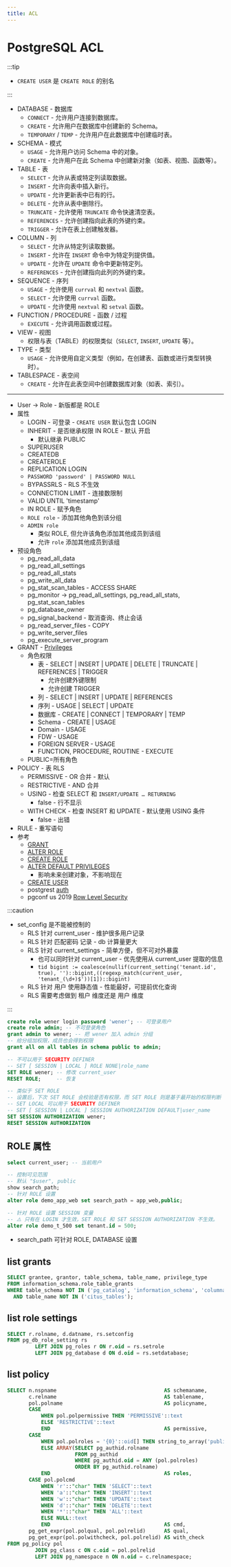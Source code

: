 ```yaml
---
title: ACL
---
```


# PostgreSQL ACL

:::tip

- `CREATE USER` 是 `CREATE ROLE` 的别名

:::

- DATABASE - 数据库
  - `CONNECT` - 允许用户连接到数据库。
  - `CREATE` - 允许用户在数据库中创建新的 Schema。
  - `TEMPORARY` / `TEMP` - 允许用户在此数据库中创建临时表。
- SCHEMA - 模式
  - `USAGE` - 允许用户访问 Schema 中的对象。
  - `CREATE` - 允许用户在此 Schema 中创建新对象（如表、视图、函数等）。
- TABLE - 表
  - `SELECT` - 允许从表或特定列读取数据。
  - `INSERT` - 允许向表中插入新行。
  - `UPDATE` - 允许更新表中已有的行。
  - `DELETE` - 允许从表中删除行。
  - `TRUNCATE` - 允许使用 `TRUNCATE` 命令快速清空表。
  - `REFERENCES` - 允许创建指向此表的外键约束。
  - `TRIGGER` - 允许在表上创建触发器。
- COLUMN - 列
  - `SELECT` - 允许从特定列读取数据。
  - `INSERT` - 允许在 `INSERT` 命令中为特定列提供值。
  - `UPDATE` - 允许在 `UPDATE` 命令中更新特定列。
  - `REFERENCES` - 允许创建指向此列的外键约束。
- SEQUENCE - 序列
  - `USAGE` - 允许使用 `currval` 和 `nextval` 函数。
  - `SELECT` - 允许使用 `currval` 函数。
  - `UPDATE` - 允许使用 `nextval` 和 `setval` 函数。
- FUNCTION / PROCEDURE - 函数 / 过程
  - `EXECUTE` - 允许调用函数或过程。
- VIEW - 视图
  - 权限与表（TABLE）的权限类似（`SELECT`, `INSERT`, `UPDATE` 等）。
- TYPE - 类型
  - `USAGE` - 允许使用自定义类型（例如，在创建表、函数或进行类型转换时）。
- TABLESPACE - 表空间
  - `CREATE` - 允许在此表空间中创建数据库对象（如表、索引）。

---

- User -> Role - 新版都是 ROLE
- 属性
  - LOGIN - 可登录 - `CREATE USER` 默认包含 LOGIN
  - INHERIT - 是否继承权限 IN ROLE - 默认 开启
    - 默认继承 PUBLIC
  - SUPERUSER
  - CREATEDB
  - CREATEROLE
  - REPLICATION LOGIN
  - `PASSWORD 'password' | PASSWORD NULL`
  - BYPASSRLS - RLS 不生效
  - CONNECTION LIMIT - 连接数限制
  - VALID UNTIL 'timestamp'
  - IN ROLE - 赋予角色
  - `ROLE role` - 添加其他角色到该分组
  - `ADMIN role`
    - 类似 ROLE, 但允许该角色添加其他成员到该组
    - 允许 `role` 添加其他成员到该组
- 预设角色
  - pg_read_all_data
  - pg_read_all_settings
  - pg_read_all_stats
  - pg_write_all_data
  - pg_stat_scan_tables - ACCESS SHARE
  - pg_monitor -> pg_read_all_settings, pg_read_all_stats, pg_stat_scan_tables
  - pg_database_owner
  - pg_signal_backend - 取消查询、终止会话
  - pg_read_server_files - COPY
  - pg_write_server_files
  - pg_execute_server_program
- GRANT - [Privileges](https://www.postgresql.org/docs/current/ddl-priv.html)
  - 角色权限
    - 表 - SELECT | INSERT | UPDATE | DELETE | TRUNCATE | REFERENCES | TRIGGER
      - 允许创建外键限制
      - 允许创建 TRIGGER
    - 列 - SELECT | INSERT | UPDATE | REFERENCES
    - 序列 - USAGE | SELECT | UPDATE
    - 数据库 - CREATE | CONNECT | TEMPORARY | TEMP
    - Schema - CREATE | USAGE
    - Domain - USAGE
    - FDW - USAGE
    - FOREIGN SERVER - USAGE
    - FUNCTION, PROCEDURE, ROUTINE - EXECUTE
  - PUBLIC=所有角色
- POLICY - 表 RLS
  - PERMISSIVE - OR 合并 - 默认
  - RESTRICTIVE - AND 合并
  - USING - 检查 SELECT 和 `INSERT/UPDATE … RETURNING`
    - false - 行不显示
  - WITH CHECK - 检查 INSERT 和 UPDATE - 默认使用 USING 条件
    - false - 出错
- RULE - 重写语句
- 参考
  - [GRANT](https://www.postgresql.org/docs/current/sql-grant.html)
  - [ALTER ROLE](https://www.postgresql.org/docs/current/sql-alterrole.html)
  - [CREATE ROLE](https://www.postgresql.org/docs/current/sql-createrole.html)
  - [ALTER DEFAULT PRIVILEGES](https://www.postgresql.org/docs/current/sql-alterdefaultprivileges.html)
    - 影响未来创建对象，不影响现在
  - [CREATE USER](https://www.postgresql.org/docs/current/sql-createuser.html)
  - postgrest [auth](https://postgrest.org/en/stable/auth.html)
  - pgconf us 2019 [Row Level Security](https://postgresconf.org/system/events/document/000/000/996/pgconf_us_2019.pdf)

:::caution

- set_config 是不能被控制的
  - RLS 针对 current_user - 维护很多用户记录
  - RLS 针对 匹配密码 记录 - db 计算量更大
  - RLS 针对 current_settings - 简单方便，但不可对外暴露
    - 也可以同时针对 current_user - 优先使用从 current_user 提取的信息
    - `tid bigint := coalesce(nullif(current_setting('tenant.id', true), '')::bigint,((regexp_match(current_user, 'tenant_(\d+)$'))[1])::bigint)`
  - RLS 针对 用户 使用静态值 - 性能最好，可提前优化查询
  - RLS 需要考虑做到 租户 维度还是 用户 维度

:::

```sql
create role wener login password 'wener'; -- 可登录用户
create role admin; -- 不可登录角色
grant admin to wener; -- 把 wener 加入 admin 分组
-- 给分组加权限，成员也会得到权限
grant all on all tables in schema public to admin;

-- 不可以用于 SECURITY DEFINER
-- SET [ SESSION | LOCAL ] ROLE NONE|role_name
SET ROLE wener; -- 修改 current_user
RESET ROLE;     -- 恢复

-- 类似于 SET ROLE
-- 设置后，下次 SET ROLE 会校验是否有权限，而 SET ROLE 则是基于最开始的权限判断
-- SET LOCAL 可以用于 SECURITY DEFINER
-- SET [ SESSION | LOCAL ] SESSION AUTHORIZATION DEFAULT|user_name
SET SESSION AUTHORIZATION wener;
RESET SESSION AUTHORIZATION
```

## ROLE 属性

```sql
select current_user; -- 当前用户

-- 控制可见范围
-- 默认 "$user", public
show search_path;
-- 针对 ROLE 设置
alter role demo_app_web set search_path = app_web,public;

-- 针对 ROLE 设置 SESSION 变量
-- ⚠️ 只有在 LOGIN 才生效，SET ROLE 和 SET SESSION AUTHORIZATION 不生效。
alter role demo_t_500 set tenant.id = 500;
```

- search_path 可针对 ROLE, DATABASE 设置

## list grants

```sql
SELECT grantee, grantor, table_schema, table_name, privilege_type
FROM information_schema.role_table_grants
WHERE table_schema NOT IN ('pg_catalog', 'information_schema', 'columnar')
  AND table_name NOT IN ('citus_tables');
```

## list role settings

```sql
SELECT r.rolname, d.datname, rs.setconfig
FROM pg_db_role_setting rs
         LEFT JOIN pg_roles r ON r.oid = rs.setrole
         LEFT JOIN pg_database d ON d.oid = rs.setdatabase;
```

## list policy

```sql
SELECT n.nspname                                   AS schemaname,
       c.relname                                   AS tablename,
       pol.polname                                 AS policyname,
       CASE
           WHEN pol.polpermissive THEN 'PERMISSIVE'::text
           ELSE 'RESTRICTIVE'::text
           END                                     AS permissive,
       CASE
           WHEN pol.polroles = '{0}'::oid[] THEN string_to_array('public'::text, ''::text)::name[]
           ELSE ARRAY(SELECT pg_authid.rolname
                      FROM pg_authid
                      WHERE pg_authid.oid = ANY (pol.polroles)
                      ORDER BY pg_authid.rolname)
           END                                     AS roles,
       CASE pol.polcmd
           WHEN 'r'::"char" THEN 'SELECT'::text
           WHEN 'a'::"char" THEN 'INSERT'::text
           WHEN 'w'::"char" THEN 'UPDATE'::text
           WHEN 'd'::"char" THEN 'DELETE'::text
           WHEN '*'::"char" THEN 'ALL'::text
           ELSE NULL::text
           END                                     AS cmd,
       pg_get_expr(pol.polqual, pol.polrelid)      AS qual,
       pg_get_expr(pol.polwithcheck, pol.polrelid) AS with_check
FROM pg_policy pol
         JOIN pg_class c ON c.oid = pol.polrelid
         LEFT JOIN pg_namespace n ON n.oid = c.relnamespace;
```
